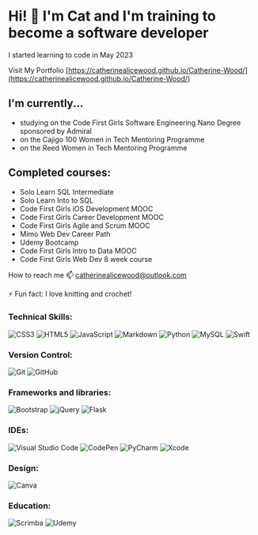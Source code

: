 # Hi! 👋 I'm Cat and I'm training to become a software developer
I started learning to code in May 2023

Visit My Portfolio [https://catherinealicewood.github.io/Catherine-Wood/](https://catherinealicewood.github.io/Catherine-Wood/)
## I'm currently...
- studying on the Code First Girls Software Engineering Nano Degree sponsored by Admiral
- on the Cajigo 100 Women in Tech Mentoring Programme
- on the Reed Women in Tech Mentoring Programme
## Completed courses:
- Solo Learn SQL Intermediate
- Solo Learn Into to SQL
- Code First Girls iOS Development MOOC
- Code First Girls Career Development MOOC
- Code First Girls Agile and Scrum MOOC
- Mimo Web Dev Career Path
- Udemy Bootcamp
- Code First Girls Intro to Data MOOC
- Code First Girls Web Dev 8 week course

How to reach me 📫 catherinealicewood@outlook.com

⚡ Fun fact: I love knitting and crochet!

### Technical Skills:
![CSS3](https://img.shields.io/badge/css3-%231572B6.svg?style=for-the-badge&logo=css3&logoColor=white)
![HTML5](https://img.shields.io/badge/html5-%23E34F26.svg?style=for-the-badge&logo=html5&logoColor=white)
![JavaScript](https://img.shields.io/badge/javascript-%23323330.svg?style=for-the-badge&logo=javascript&logoColor=%23F7DF1E)
![Markdown](https://img.shields.io/badge/markdown-%23000000.svg?style=for-the-badge&logo=markdown&logoColor=white)
![Python](https://img.shields.io/badge/python-3670A0?style=for-the-badge&logo=python&logoColor=ffdd54)
![MySQL](https://img.shields.io/badge/mysql-%2300f.svg?style=for-the-badge&logo=mysql&logoColor=white)
![Swift](https://img.shields.io/badge/swift-F54A2A?style=for-the-badge&logo=swift&logoColor=white)
### Version Control:
![Git](https://img.shields.io/badge/git-%23F05033.svg?style=for-the-badge&logo=git&logoColor=white)
![GitHub](https://img.shields.io/badge/github-%23121011.svg?style=for-the-badge&logo=github&logoColor=white)
### Frameworks and libraries:
![Bootstrap](https://img.shields.io/badge/bootstrap-%238511FA.svg?style=for-the-badge&logo=bootstrap&logoColor=white)
![jQuery](https://img.shields.io/badge/jquery-%230769AD.svg?style=for-the-badge&logo=jquery&logoColor=white)
![Flask](https://img.shields.io/badge/flask-%23000.svg?style=for-the-badge&logo=flask&logoColor=white)
### IDEs:
![Visual Studio Code](https://img.shields.io/badge/Visual%20Studio%20Code-0078d7.svg?style=for-the-badge&logo=visual-studio-code&logoColor=white)
![CodePen](https://img.shields.io/badge/CodePen-white?style=for-the-badge&logo=codepen&logoColor=black)
![PyCharm](https://img.shields.io/badge/pycharm-143?style=for-the-badge&logo=pycharm&logoColor=black&color=black&labelColor=green)
![Xcode](https://img.shields.io/badge/Xcode-007ACC?style=for-the-badge&logo=Xcode&logoColor=white)
### Design:
![Canva](https://img.shields.io/badge/Canva-%2300C4CC.svg?style=for-the-badge&logo=Canva&logoColor=white)
### Education:
![Scrimba](https://img.shields.io/badge/scrimba-2B283A?style=for-the-badge&logo=scrimba&logoColor=white)
![Udemy](https://img.shields.io/badge/Udemy-A435F0?style=for-the-badge&logo=Udemy&logoColor=white)
<!--
**CatherineAliceWood/CatherineAliceWood** is a ✨ _special_ ✨ repository because its `README.md` (this file) appears on your GitHub profile.

Here are some ideas to get you started:

###

